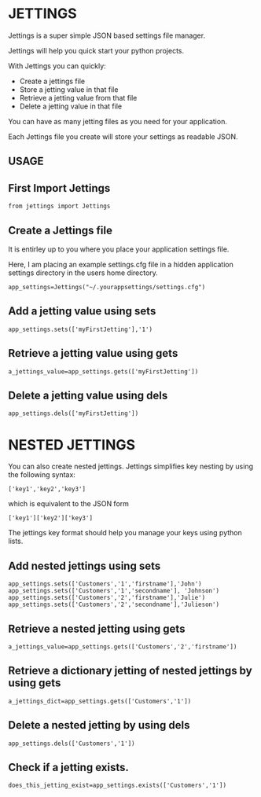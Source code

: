 # JETTINGS

Jettings is a super simple JSON based settings file manager.

Jettings will help you quick start your python projects.

With Jettings you can quickly:

- Create a jettings file
- Store a jetting value in that file
- Retrieve a jetting value from that file
- Delete a jetting value in that file

You can have as many jetting files as you need for your application.

Each Jettings file you create will store your settings as readable JSON.

## USAGE

## First Import Jettings
    from jettings import Jettings
## Create a Jettings file

It is entirley up to you where you place your application settings file.

Here, I am placing an example settings.cfg file in a hidden application
settings directory in the users home directory.

    app_settings=Jettings("~/.yourappsettings/settings.cfg")
## Add a jetting value using sets
    app_settings.sets(['myFirstJetting'],'1')
## Retrieve a jetting value using gets
    a_jettings_value=app_settings.gets(['myFirstJetting'])
## Delete a jetting value using dels
    app_settings.dels(['myFirstJetting'])


# NESTED JETTINGS 

You can also create nested jettings.
Jettings simplifies key nesting by using the following syntax:

    ['key1','key2','key3'] 

which is equivalent to the JSON form

    ['key1']['key2']['key3']

The jettings key format should help you manage your keys 
using python lists.

## Add nested jettings using sets
    app_settings.sets(['Customers','1','firstname'],'John')
    app_settings.sets(['Customers','1','secondname'], 'Johnson')
    app_settings.sets(['Customers','2','firstname'],'Julie')
    app_settings.sets(['Customers','2','secondname'],'Julieson')



## Retrieve a nested jetting using gets
    a_jettings_value=app_settings.gets(['Customers','2','firstname'])

## Retrieve a dictionary jetting of nested jettings by using gets
    a_jettings_dict=app_settings.gets(['Customers','1'])

## Delete a nested jetting by using dels
    app_settings.dels(['Customers','1'])

## Check if a jetting exists.
    does_this_jetting_exist=app_settings.exists(['Customers','1'])

